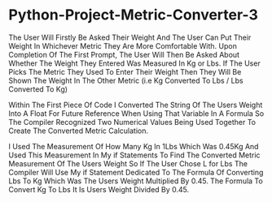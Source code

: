 # Python-Project-Metric-Converter-3
The User Will Firstly Be Asked Their Weight And The User Can Put Their Weight In Whichever Metric They Are More Comfortable With. Upon Completion Of The First Prompt, The User Will Then Be Asked About Whether The Weight They Entered Was Measured In Kg or Lbs. If The User Picks The Metric They Used To Enter Their Weight Then They Will Be Shown The Weight In The Other Metric (i.e Kg Converted To Lbs / Lbs Converted To Kg)

Within The First Piece Of Code I Converted The String Of The Users Weight Into A Float For Future Reference When Using That Variable In A Formula So The Compiler Recognized Two Numerical Values Being Used Together To Create The Converted Metric Calculation.

I Used The Measurement Of How Many Kg In 1Lbs Which Was 0.45Kg And Used This Measurement In My if Statements To Find The Converted Metric Measurement Of The Users Weight So If The User Chose L for Lbs The Compiler Will Use My if Statement Dedicated To The Formula Of Converting Lbs To Kg Which Was The Users Weight Multiplied By 0.45. The Formula To Convert Kg To Lbs It Is Users Weight Divided By 0.45.
